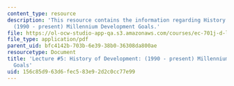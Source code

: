 ```yaml
---
content_type: resource
description: 'This resource contains the information regarding History of Development:
  (1990 - present) Millennium Development Goals.'
file: https://ol-ocw-studio-app-qa.s3.amazonaws.com/courses/ec-701j-d-lab-i-development-fall-2009/156c85d963d6fec583e92d2c0cc77e99_MITEC_701JF09_lec05_nb.pdf
file_type: application/pdf
parent_uid: bfc4142b-703b-6e39-38b0-36308da800ae
resourcetype: Document
title: 'Lecture #5: History of Development: (1990 - present) Millennium Development
  Goals'
uid: 156c85d9-63d6-fec5-83e9-2d2c0cc77e99
---
```


